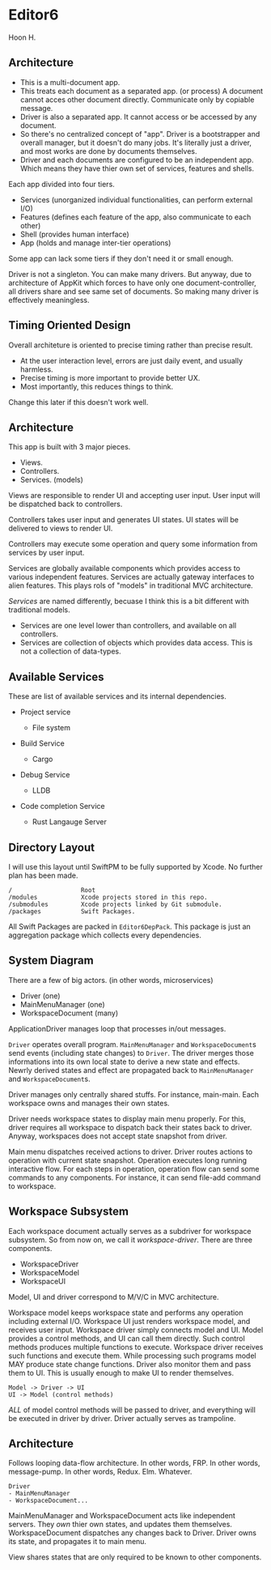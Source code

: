 Editor6
=======
Hoon H.



Architecture
------------

- This is a multi-document app.
- This treats each document as a separated app. (or process) 
  A document cannot acces other document directly.
  Communicate only by copiable message.
- Driver is also a separated app.
  It cannot access or be accessed by any document.
- So there's no centralized concept of "app". 
  Driver is a bootstrapper and overall manager, 
  but it doesn't do many jobs. It's literally just
  a driver, and most works are done by documents
  themselves.
- Driver and each documents are configured to be an
  independent app. Which means they have thier own
  set of services, features and shells.

Each app divided into four tiers.

- Services (unorganized individual functionalities, can perform external I/O)
- Features (defines each feature of the app, also communicate to each other)
- Shell (provides human interface)
- App (holds and manage inter-tier operations)

Some app can lack some tiers if they don't need it or
small enough.

Driver is not a singleton. You can make many drivers.
But anyway, due to architecture of AppKit which forces
to have only one document-controller, all drivers share
and see same set of documents. So making many driver is
effectively meaningless.



Timing Oriented Design
----------------------
Overall architeture is oriented to precise timing rather than
precise result. 

- At the user interaction level, errors are just daily event, 
    and usually harmless.
- Precise timing is more important to provide better UX. 
- Most importantly, this reduces things to think.

Change this later if this doesn't work well.





























Architecture
------------
This app is built with 3 major pieces.

- Views.
- Controllers.
- Services. (models)

Views are responsible to render UI and accepting user input.
User input will be dispatched back to controllers.

Controllers takes user input and generates UI states. UI states
will be delivered to views to render UI.

Controllers may execute some operation and query some information
from services by user input.

Services are globally available components which provides access
to various independent features. Services are actually gateway
interfaces to alien features. This plays rols of "models" in
traditional MVC architecture.

*Services* are named differently, becuase I think this is a bit 
different with traditional models. 

- Services are one level lower than controllers, and available
  on all controllers.
- Services are collection of objects which provides data access.
  This is not a collection of data-types.





Available Services
------------------
These are list of available services and its internal dependencies.

- Project service
  - File system

- Build Service
  - Cargo

- Debug Service
  - LLDB

- Code completion Service
  - Rust Langauge Server













Directory Layout
----------------
I will use this layout until SwiftPM to be fully supported by Xcode.
No further plan has been made.

    /                   Root
    /modules            Xcode projects stored in this repo.
    /submodules         Xcode projects linked by Git submodule.
    /packages           Swift Packages.

All Swift Packages are packed in `Editor6DepPack`.
This package is just an aggregation package which collects every dependencies.


System Diagram
--------------
There are a few of big actors. (in other words, microservices)
    
- Driver (one)
- MainMenuManager (one)
- WorkspaceDocument (many)

ApplicationDriver manages loop that processes in/out messages.

`Driver` operates overall program. `MainMenuManager` and
`WorkspaceDocument`s send events (including state changes) to
`Driver`. The driver merges those informations
into its own local state to derive a new state and effects.
Newrly derived states and effect are propagated back to 
`MainMenuManager` and `WorkspaceDocument`s.

Driver manages only centrally shared stuffs. For instance, main-main.
Each workspace owns and manages their own states.

Driver needs workspace states to display main menu properly. For this, 
driver requires all workspace to dispatch back their states back to driver.
Anyway, workspaces does not accept state snapshot from driver.

Main menu dispatches received actions to driver. Driver routes actions to
operation with current state snapshot. Operation executes long running 
interactive flow. For each steps in operation, operation flow can send
some commands to any components. For instance, it can send file-add command
to workspace.



Workspace Subsystem
-------------------
Each workspace document actually serves as a subdriver for workspace subsystem.
So from now on, we call it *workspace-driver*.
There are three components.

- WorkspaceDriver 
- WorkspaceModel
- WorkspaceUI

Model, UI and driver correspond to M/V/C in MVC architecture.

Workspace model keeps workspace state and performs any operation including external I/O.
Workspace UI just renders workspace model, and receives user input.
Workspace driver simply connects model and UI. Model provides a control methods, and UI
can call them directly. Such control methods produces multiple functions to execute. 
Workspace driver receives such functions and execute them. While processing such programs
model MAY produce state change functions. Driver also monitor them and pass them to UI.
This is usually enough to make UI to render themselves.

    Model -> Driver -> UI
    UI -> Model (control methods)
    
*ALL* of model control methods will be passed to driver, and everything will be executed
in driver by driver. Driver actually serves as trampoline.
    




Architecture
------------
Follows looping data-flow architecture.
In other words, FRP.
In other words, message-pump.
In other words, Redux. Elm.
Whatever.

    Driver
    - MainMenuManager
    - WorkspaceDocument...

MainMenuManager and WorkspaceDocument acts like independent servers.
They *own* thier own states, and updates them themselves. WorkspaceDocument
dispatches any changes back to Driver. Driver owns its state, and propagates
it to main menu.



View shares states that are only required to be known to other components.






























